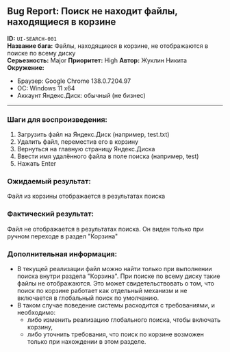 ## Bug Report: Поиск не находит файлы, находящиеся в корзине

**ID:** `UI-SEARCH-001`  
**Название бага:** Файлы, находящиеся в корзине, не отображаются в поиске по всему диску  
**Серьезность:** Major
**Приоритет:** High
**Автор:** Жуклин Никита
**Окружение:**

- Браузер: Google Chrome 138.0.7204.97
- ОС: Windows 11 x64
- Аккаунт Яндекс.Диск: обычный (не бизнес)
---

### Шаги для воспроизведения:

1. Загрузить файл на Яндекс.Диск (например, test.txt)
2. Удалить файл, переместив его в корзину
3. Вернуться на главную страницу Яндекс.Диска
4. Ввести имя удалённого файла в поле поиска (например, test)
5. Нажать Enter

### Ожидаемый результат:

Файл из корзины отображается в результатах поиска

### Фактический результат:

Файл не отображается в результатах поиска. Он виден только при ручном переходе в раздел "Корзина"

### Дополнительная информация:

- В текущей реализации файл можно найти только при выполнении поиска внутри раздела "Корзина". При поиске по всему диску такие файлы не отображаются. Это может свидетельствовать о том, что поиск по корзине работает как отдельный механизм и не включается в глобальный поиск по умолчанию.
- В таком случае поведение системы расходится с требованиями, и необходимо:
    - либо изменить реализацию глобального поиска, чтобы включать корзину,
    - либо уточнить требования, что поиск по корзине возможен только при нахождении в этом разделе.

